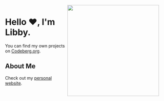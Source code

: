 <img src="https://files.catbox.moe/ek3g7v.png" align="right" width="300" />

# Hello ❤️, I'm Libby.
You can find my own projects on [Codeberg.org](https://codeberg.org/libbymae).

## About Me

Check out my [personal website](https://libbymae.codeberg.page/).
